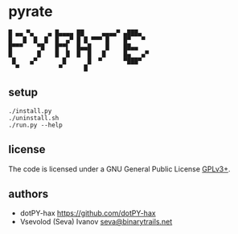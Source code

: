 # pyrate

    █ ▄▄ ▀▄    ▄ █▄▄▄▄ ██     ▄▄▄▄▀ ▄███▄
    █   █  █  █  █  ▄▀ █ █ ▀▀▀ █    █▀   ▀
    █▀▀▀    ▀█   █▀▀▌  █▄▄█    █    ██▄▄
    █       █    █  █  █  █   █     █▄   ▄▀
     █    ▄▀       █      █  ▀      ▀███▀
      ▀           ▀      █

## setup

    ./install.py
    ./uninstall.sh
    ./run.py --help

## license

The code is licensed under a GNU General Public License [GPLv3+](http://www.gnu.org/licenses/gpl.html).

## authors

- dotPY-hax <https://github.com/dotPY-hax>
- Vsevolod (Seva) Ivanov <seva@binarytrails.net>
